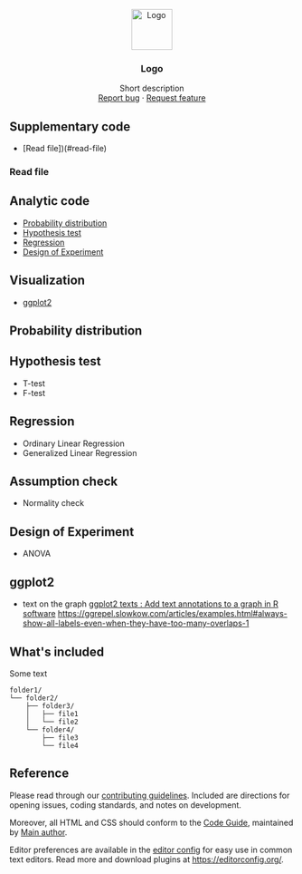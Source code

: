 <p align="center">
  <a href="https://example.com/">
    <img src="https://via.placeholder.com/72" alt="Logo" width=72 height=72>
  </a>

  <h3 align="center">Logo</h3>

  <p align="center">
    Short description
    <br>
    <a href="https://reponame/issues/new?template=bug.md">Report bug</a>
    ·
    <a href="https://reponame/issues/new?template=feature.md&labels=feature">Request feature</a>
  </p>
</p>


## Supplementary code
- [Read file])(#read-file)

### Read file


## Analytic code
- [Probability distribution](#probability-distribution)
- [Hypothesis test](#hypothesis-test)
- [Regression](#regression)
- [Design of Experiment](#design-of-experiment)

## Visualization
- [ggplot2](#ggplot2)

## Probability distribution

## Hypothesis test

- T-test
- F-test

## Regression
- Ordinary Linear Regression
- Generalized Linear Regression

## Assumption check
- Normality check

## Design of Experiment
- ANOVA

## ggplot2
- text on the graph
[ggplot2 texts : Add text annotations to a graph in R software](http://www.sthda.com/english/wiki/ggplot2-texts-add-text-annotations-to-a-graph-in-r-software)
https://ggrepel.slowkow.com/articles/examples.html#always-show-all-labels-even-when-they-have-too-many-overlaps-1

## What's included

Some text

```text
folder1/
└── folder2/
    ├── folder3/
    │   ├── file1
    │   └── file2
    └── folder4/
        ├── file3
        └── file4
```

## Reference

Please read through our [contributing guidelines](https://reponame/blob/master/CONTRIBUTING.md). Included are directions for opening issues, coding standards, and notes on development.

Moreover, all HTML and CSS should conform to the [Code Guide](https://github.com/mdo/code-guide), maintained by [Main author](https://github.com/usernamemainauthor).

Editor preferences are available in the [editor config](https://reponame/blob/master/.editorconfig) for easy use in common text editors. Read more and download plugins at <https://editorconfig.org/>.


